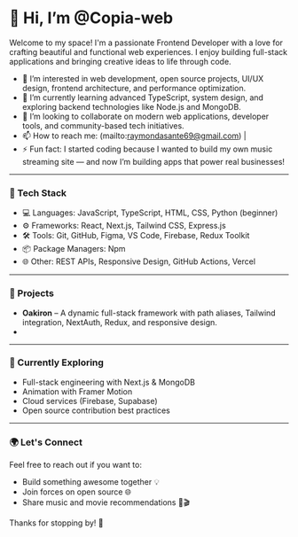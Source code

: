 
# 👋 Hi, I’m @Copia-web

Welcome to my space! I'm a passionate Frontend Developer with a love for crafting beautiful and functional web experiences. I enjoy building full-stack applications and bringing creative ideas to life through code.

- 👀 I’m interested in web development, open source projects, UI/UX design, frontend architecture, and performance optimization.
- 🌱 I’m currently learning advanced TypeScript, system design, and exploring backend technologies like Node.js and MongoDB.
- 💞️ I’m looking to collaborate on modern web applications, developer tools, and community-based tech initiatives.
- 📫 How to reach me: (mailto:raymondasante69@gmail.com) |
- ⚡ Fun fact: I started coding because I wanted to build my own music streaming site — and now I’m building apps that power real businesses!

---

### 🔧 Tech Stack

- 💻 Languages: JavaScript, TypeScript, HTML, CSS, Python (beginner)
- ⚙️ Frameworks: React, Next.js, Tailwind CSS, Express.js
- 🛠 Tools: Git, GitHub, Figma, VS Code, Firebase, Redux Toolkit
- 📦 Package Managers: Npm
- 🌐 Other: REST APIs, Responsive Design, GitHub Actions, Vercel

---

### 🚀 Projects
- **Oakiron** – A dynamic full-stack framework with path aliases, Tailwind integration, NextAuth, Redux, and responsive design.
-

---

### 🧠 Currently Exploring
- Full-stack engineering with Next.js & MongoDB
- Animation with Framer Motion
- Cloud services (Firebase, Supabase)
- Open source contribution best practices

---

### 🌍 Let's Connect
Feel free to reach out if you want to:
- Build something awesome together 💡
- Join forces on open source 🌐
- Share music and movie recommendations 🎵🎬

Thanks for stopping by! 🚀

<!---
Copia-web/Copia-web is a ✨ special ✨ repository because its `README.md` (this file) appears on your GitHub profile.
You can click the Preview link to take a look at your changes.
--->
```


